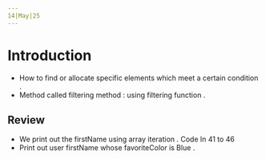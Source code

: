 ```yaml
---
14|May|25
---
```


# Introduction
- How to find or allocate specific elements which meet a certain condition .
- Method called filtering method : using filtering function .

## Review 
- We print out the firstName using array iteration . Code ln 41 to 46
- Print out user firstName whose favoriteColor is Blue .
